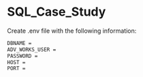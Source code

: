 # SQL_Case_Study

Create .env file with the following information:
``` bash
DBNAME = 
ADV_WORKS_USER = 
PASSWORD = 
HOST = 
PORT = 
```